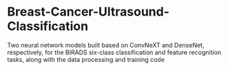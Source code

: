 # Breast-Cancer-Ultrasound-Classification
Two neural network models built based on ConvNeXT and DenseNet, respectively, for the BIRADS six-class classification and feature recognition tasks, along with the data processing and training code
